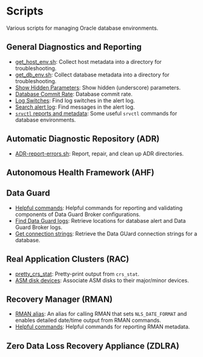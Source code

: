 # Scripts
Various scripts for managing Oracle database environments.
## General Diagnostics and Reporting
- [get_host_env.sh](https://github.com/oraclesean/scripts/blob/main/general/get_host_env.sh): Collect host metadata into a directory for troubleshooting.
- [get_db_env.sh](https://github.com/oraclesean/scripts/blob/main/general/get_db_env.sh): Collect database metadata into a directory for troubleshooting.
- [Show Hidden Parameters](https://gist.github.com/oraclesean/9df1f084bff202e59783edc803e229ae): Show hidden (underscore) parameters.
- [Database Commit Rate](https://gist.github.com/oraclesean/e53728fcbcdca686e9a64eb94bb3cdba): Database commit rate.
- [Log Switches](https://gist.github.com/oraclesean/f217a686bfb36e13ce2291152c7dfb24): Find log switches in the alert log.
- [Search alert log](https://gist.github.com/oraclesean/30805bb967a739b1d105afaa7977276d): Find messages in the alert log.
- [`srvctl` reports and metadata](https://gist.github.com/oraclesean/f6d81af7161f500169b806c66554d870): Some useful `srvctl` commands for database environments.
## Automatic Diagnostic Repository (ADR)
- [ADR-report-errors.sh](https://github.com/oraclesean/scripts/blob/main/ADR/ADR-report-errors.sh): Report, repair, and clean up ADR directories.
## Autonomous Health Framework (AHF)

## Data Guard
- [Helpful commands](https://gist.github.com/oraclesean/dc992189f59096ac8753e1aa7bc80d02): Helpful commands for reporting and validating components of Data Guard Broker configurations.
- [Find Data Guard logs](https://gist.github.com/oraclesean/b016cce7e150bcce699b40358b9afbf0): Retrieve locations for database alert and Data Guard Broker logs.
- [Get connection strings](https://gist.github.com/oraclesean/09b06491d1fd819997859a98ed74be73): Retrieve the Data GUard connection strings for a database.
## Real Application Clusters (RAC)
- [pretty_crs_stat](https://gist.github.com/oraclesean/e544469a9b4322f074020a9c6224b012): Pretty-print output from `crs_stat`.
- [ASM disk devices](https://gist.github.com/oraclesean/6c40de23128566fdc002c600a016d71a): Associate ASM disks to their major/minor devices.
## Recovery Manager (RMAN)
- [RMAN alias](https://gist.github.com/oraclesean/1783a723c8c1654e6c539f141e597fb1): An alias for calling RMAN that sets `NLS_DATE_FORMAT` and enables detailed date/time output from RMAN commands.
- [Helpful commands](https://gist.github.com/oraclesean/f1b9808b30d694917652b9ae5ce01f98): Helpful commands for reporting RMAN metadata.
## Zero Data Loss Recovery Appliance (ZDLRA)
